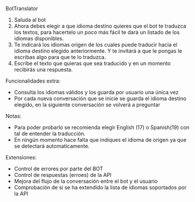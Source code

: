 BotTranslator

1. Saluda al bot
2. Ahora debes elegir a que idioma destino quieres que el bot te traduzca los textos, para hacertelo un poco más fácil te dará un listado de los idiomas disponibles.
3. Te indicará los idiomas origen de los cuales puede traducir hacia el idioma destino elegido anteriormente. Y te invitará a que le pongas le escribas algo para que te lo traduzca.
4. Escribe el texto que quieras que sea traducido y en un momento recibirás una respuesta.

Funcionalidades extra:
- Consulta los idiomas válidos y los guarda por usuario una única vez
- Por cada nueva conversación que se inicie se guarda el idioma destino elegido, en la siguiente conversación se volverá a preguntar

Notas:
- Para poder probarlo se recomienda elegir English (17) o Spanish(19) con tal de entender la traducción.
- En ningún momento hace falta que indiques el idioma de origen ya que se detectará automaticamente.

Extensiones:
- Control de errores por parte del BOT
- Control de respuestas (erroes) de la API
- Mejora del flujo de la conversación entre el bot y el usuario
- Comprobación de si se ha extendido la lista de idiomas soportados por la API

